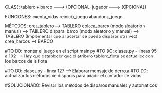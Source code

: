 CLASE:
tablero +
barco ---> (OPCIONAL)
jugador ---> (OPCIONAL)

FUNCIONES:
cuenta_vidas
reinicia_juego
abandona_juego

MÉTODOS:
crea_tablero --> TABLERO
coloca_barco (modo aleatorio y manual) --> TABLERO
dispara_barco (modo aleatorio y manual) --> TABLERO (Implementar que al acertar se pueda disparar otra vez)
crea_barcos --> BARCO

#TO DO: montar el juego en el script main.py
#TO DO: clases.py - lineas 95 a 102 --> Hay que establecer que el atributo tablero_flota se actualice con los barcos de la flota

#TO DO: clases.py - linea 127 --> Elaborar mensaje de derrota
#TO DO: actualizar los métodos de disparos para añadir el contador de vidas






#SOLUCIONADO: Revisar los métodos de disparos manuales y automaticos